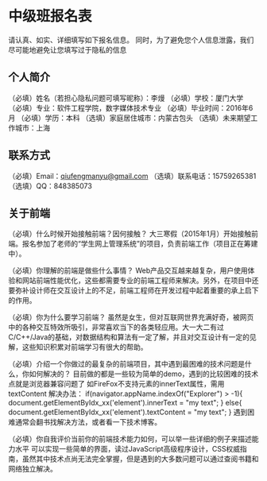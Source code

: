 # 中级班报名表

请认真、如实、详细填写如下报名信息。
同时，为了避免您个人信息泄露，我们尽可能地避免让您填写过于隐私的信息

## 个人简介

（必填）姓名（若担心隐私问题可填写昵称）：李熳
（必填）学校：厦门大学
（必填）专业：软件工程学院，数字媒体技术专业
（必填）毕业时间：2016年6月
（必填）学历：本科
（选填）家庭居住城市：内蒙古包头
（选填）未来期望工作城市：上海

## 联系方式

（必填）Email：qiufengmanyu@gmail.com
（选填）联系电话：15759265381
（选填）QQ：848385073

## 关于前端

（必填）什么时候开始接触前端？因何接触？
大三寒假（2015年1月）开始接触前端。报名参加了老师的“学生网上管理系统”的项目，负责前端工作（项目正在筹建中）。

（必填）你理解的前端是做些什么事情？
Web产品交互越来越复杂，用户使用体验和网站前端性能优化，这些都需要专业的前端工程师来解决。另外，在项目中还要弥补设计师在交互设计上的不足，前端工程师在开发过程中起着重要的承上启下的作用。

（必填）你为什么要学习前端？
虽然是女生，但对互联网世界充满好奇，被网页中的各种交互特效所吸引，非常喜欢当下的各类轻应用。大一大二有过C/C++/Java的基础，对数据结构和算法有一定了解，并且对交互设计有一定的见解，这些知识积累对前端学习有很大的帮助。

（必填）介绍一个你做过的最复杂的前端项目，其中遇到最困难的技术问题是什么，你如何解决的？
目前做的都是一些较为简单的demo，遇到的比较困难的技术点就是浏览器兼容问题了
如FireFox不支持元素的innerText属性，需用textContent
解决办法：
if(navigator.appName.indexOf("Explorer") > -1){
    document.getElementByIdx_xx('element').innerText = "my text";
} else{
    document.getElementByIdx_xx('element').textContent = "my text";
}
遇到困难通常会翻书找解决方法，或者看一下技术博客。

（必填）你自我评价当前你的前端技术能力如何，可以举一些详细的例子来描述能力水平
可以实现一些简单的界面，读过JavaScript高级程序设计，CSS权威指南，虽然其中技术点尚无法完全掌握，但是遇到的大多数问题可以通过查阅书籍和网络独立解决。


